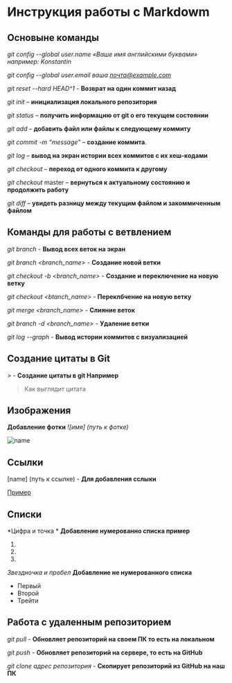 # Инструкция работы с Markdowm

## Основыне команды
*git config --global user.name «Ваше имя английскими буквами»  например: Konstantin*

*git config --global user.email ваша почта@example.com*

*git reset --hard HEAD^1* - **Возврат на один коммит назад**

*git init* – **инициализация локального репозитория**

*git status* – **получить информацию от git о его текущем состоянии**

*git add* – **добавить файл или файлы к следующему коммиту**

*git commit -m “message”* – **создание коммита**.

*git log* – **вывод на экран истории всех коммитов с их хеш-кодами**

*git checkout* – **переход от одного коммита к другому**

*git checkout* master – **вернуться к актуальному состоянию и продолжить работу**

*git diff* – **увидеть разницу между текущим файлом и закоммиченным файлом**

## Команды для работы с ветвлением

*git branch* - **Вывод всех веток на экран**

*git branch <branch_name>* - **Создание новой ветки**

*git checkout -b <branch_name>* - **Cоздание и переключение на новую ветку**

*git checkout <btanch_name>* - **Переклбчение на новую ветку**

*git merge <branch_name>* - **Слияние веток**

*git branch -d <branch_name>* - **Удаление ветки**

*git log --graph* - **Вывод истории коммитов с визуализацией**

## Создание цитаты в Git

*>* - **Создание цитаты в git Например**
> Как выглядит цитата  

## Изображения 
**Добавление фотки** *![имя] (путь к фотке)*

![name](git.png)

## Ссылки

[name] (путь к ссылке) - **Для добавления сслыки**

[Пример](https://gist.github.com/Jekins/2bf2d0638163f1294637#Links)

## Списки
*Цифра и точка * **Добавление нумерованно списка пример**

1.
2.
3.

*Звездночка и пробел* **Добавление не нумерованного списка**

* Первый 
* Второй 
* Трейти 

## Работа с удаленным репозиторием

*git pull* - **Обновляет репозиторий на своем ПК то есть на локальном**

*git push* - **Обновляет репозиторий на сервере, то есть на GitHub**

*git clone адрес репозитория* - **Скопирует репозиторий из GitHub на наш ПК**


